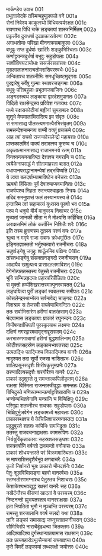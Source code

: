 मार्कण्डेय उवाच	001  
प्रभूतान्नोदके तस्मिन्बहुमूलफले वने	001a  
सेनां निवेश्य काकुत्स्थो विधिवत्पर्यरक्षत	001c  
रावणश्च विधिं चक्रे लङ्कायां शास्त्रनिर्मितम्	002a  
प्रकृत्यैव दुराधर्षा दृढप्राकारतोरणा	002c  
अगाधतोयाः परिखा मीननक्रसमाकुलाः	003a  
बभूवुः सप्त दुर्धर्षाः खादिरैः शङ्कुभिश्चिताः	003c  
कर्णाट्टयन्त्रदुर्धर्षा बभूवुः सहुडोपलाः	004a  
साशीविषघटायोधाः ससर्जरसपांसवः	004c  
मुसलालातनाराचतोमरासिपरश्वधैः	005a  
अन्विताश्च शतघ्नीभिः समधूच्छिष्टमुद्गराः	005c  
पुरद्वारेषु सर्वेषु गुल्माः स्थावरजङ्गमाः	006a  
बभूवुः पत्तिबहुलाः प्रभूतगजवाजिनः	006c  
अङ्गदस्त्वथ लङ्काया द्वारदेशमुपागतः	007a  
विदितो राक्षसेन्द्रस्य प्रविवेश गतव्यथः	007c  
मध्ये राक्षसकोटीनां बह्वीनां सुमहाबलः	008a  
शुशुभे मेघमालाभिरादित्य इव संवृतः	008c  
स समासाद्य पौलस्त्यममात्यैरभिसंवृतम्	009a  
रामसन्देशमामन्त्र्य वाग्मी वक्तुं प्रचक्रमे	009c  
आह त्वां राघवो राजन्कोसलेन्द्रो महायशाः	010a  
प्राप्तकालमिदं वाक्यं तदादत्स्व कुरुष्व च	010c  
अकृतात्मानमासाद्य राजानमनये रतम्	011a  
विनश्यन्त्यनयाविष्टा देशाश्च नगराणि च	011c  
त्वयैकेनापराद्धं मे सीतामाहरता बलात्	012a  
वधायानपराद्धानामन्येषां तद्भविष्यति	012c  
ये त्वया बलदर्पाभ्यामाविष्टेन वनेचराः	013a  
ऋषयो हिंसिताः पूर्वं देवाश्चाप्यवमानिताः	013c  
राजर्षयश्च निहता रुदन्त्यश्चाहृताः स्त्रियः	014a  
तदिदं समनुप्राप्तं फलं तस्यानयस्य ते	014c  
हन्तास्मि त्वां सहामात्यं युध्यस्व पुरुषो भव	015a  
पश्य मे धनुषो वीर्यं मानुषस्य निशाचर	015c  
मुच्यतां जानकी सीता न मे मोक्ष्यसि कर्हिचित्	016a  
अराक्षसमिमं लोकं कर्तास्मि निशितैः शरैः	016c  
इति तस्य ब्रुवाणस्य दूतस्य परुषं वचः	017a  
श्रुत्वा न ममृषे राजा रावणः क्रोधमूर्छितः	017c  
इङ्गितज्ञास्ततो भर्तुश्चत्वारो रजनीचराः	018a  
चतुर्ष्वङ्गेषु जगृहुः शार्दूलमिव पक्षिणः	018c  
तांस्तथाङ्गेषु संसक्तानङ्गदो रजनीचरान्	019a  
आदायैव खमुत्पत्य प्रासादतलमाविशत्	019c  
वेगेनोत्पततस्तस्य पेतुस्ते रजनीचराः	020a  
भुवि सम्भिन्नहृदयाः प्रहारपरिपीडिताः	020c  
स मुक्तो हर्म्यशिखरात्तस्मात्पुनरवापतत्	021a  
लङ्घयित्वा पुरीं लङ्कां स्वबलस्य समीपतः	021c  
कोसलेन्द्रमथाभ्येत्य सर्वमावेद्य चाङ्गदः	022a  
विशश्राम स तेजस्वी राघवेणाभिनन्दितः	022c  
ततः सर्वाभिसारेण हरीणां वातरंहसाम्	023a  
भेदयामास लङ्कायाः प्राकारं रघुनन्दनः	023c  
विभीषणर्क्षाधिपती पुरस्कृत्याथ लक्ष्मणः	024a  
दक्षिणं नगरद्वारमवामृद्नाद्दुरासदम्	024c  
करभारुणगात्राणां हरीणां युद्धशालिनाम्	025a  
कोटीशतसहस्रेण लङ्कामभ्यपतत्तदा	025c  
उत्पतद्भिः पतद्भिश्च निपतद्भिश्च वानरैः	026a  
नादृश्यत तदा सूर्यो रजसा नाशितप्रभः	026c  
शालिप्रसूनसदृशैः शिरीषकुसुमप्रभैः	027a  
तरुणादित्यसदृशैः शरगौरैश्च वानरैः	027c  
प्राकारं ददृशुस्ते तु समन्तात्कपिलीकृतम्	028a  
राक्षसा विस्मिता राजन्सस्त्रीवृद्धाः समन्ततः	028c  
बिभिदुस्ते मणिस्तम्भान्कर्णाट्टशिखराणि च	029a  
भग्नोन्मथितवेगानि यन्त्राणि च विचिक्षिपुः	029c  
परिगृह्य शतघ्नीश्च सचक्राः सहुडोपलाः	030a  
चिक्षिपुर्भुजवेगेन लङ्कामध्ये महाबलाः	030c  
प्राकारस्थाश्च ये केचिन्निशाचरगणास्तदा	031a  
प्रदुद्रुवुस्ते शतशः कपिभिः समभिद्रुताः	031c  
ततस्तु राजवचनाद्राक्षसाः कामरूपिणः	032a  
निर्ययुर्विकृताकाराः सहस्रशतसङ्घशः	032c  
शस्त्रवर्षाणि वर्षन्तो द्रावयन्तो वनौकसः	033a  
प्राकारं शोधयन्तस्ते परं विक्रममास्थिताः	033c  
स माषराशिसदृशैर्बभूव क्षणदाचरैः	034a  
कृतो निर्वानरो भूयः प्राकारो भीमदर्शनैः	034c  
पेतुः शूलविभिन्नाङ्गा बहवो वानरर्षभाः	035a  
स्तम्भतोरणभग्नाश्च पेतुस्तत्र निशाचराः	035c  
केशाकेश्यभवद्युद्धं रक्षसां वानरैः सह	036a  
नखैर्दन्तैश्च वीराणां खादतां वै परस्परम्	036c  
निष्टनन्तो ह्युभयतस्तत्र वानरराक्षसाः	037a  
हता निपतिता भूमौ न मुञ्चन्ति परस्परम्	037c  
रामस्तु शरजालानि ववर्ष जलदो यथा	038a  
तानि लङ्कां समासाद्य जघ्नुस्तान्रजनीचरान्	038c  
सौमित्रिरपि नाराचैर्दृढधन्वा जितक्लमः	039a  
आदिश्यादिश्य दुर्गस्थान्पातयामास राक्षसान्	039c  
ततः प्रत्यवहारोऽभूत्सैन्यानां राघवाज्ञया	040a  
कृते विमर्दे लङ्कायां लब्धलक्षो जयोत्तरः	040c  
